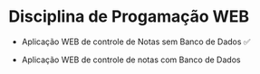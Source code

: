 # Disciplina de Progamação WEB
<ul>
  <li><p> Aplicação WEB de controle de Notas sem Banco de Dados &#9989 </p></li>
  <li><p> Aplicação WEB de controle de notas com Banco de Dados </p></li>
  
</ul>

